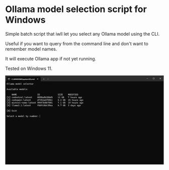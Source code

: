 # Ollama model selection script for Windows
 
Simple batch script that iwll let you select any Ollama model using the CLI. 

Useful if you want to query from the command line and don't want to remember model names.

It will execute Ollama app if not yet running.

Tested on Windows 11.

![preview](ollama_selector.png)